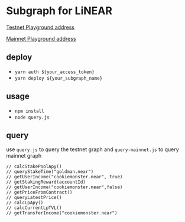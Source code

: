 # Subgraph for LiNEAR
[Testnet Playground address](https://thegraph.com/hosted-service/subgraph/ha4a4ck/linear?selected=playground)

[Mainnet Playground address](https://thegraph.com/hosted-service/subgraph/ha4a4ck/linearmainnet?selected=playground)

## deploy
* ```yarn auth ${your_access_token}```
* ```yarn deploy ${your_subgraph_name} ```

## usage
* ```npm install```
* ```node query.js```

## query
use ```query.js``` to query the testnet graph and ```query-mainnet.js``` to query mainnet graph
```
// calcStakePoolApy()
// queryStakeTime("goldman.near")
// getUserIncome("cookiemonster.near", true)
// getStakingReward(accountId)
// getUserIncome("cookiemonster.near",false)
// getPriceFromContract()
// queryLatestPrice()
// calcLpApy()
// calcCurrentLpTVL()
// getTransferIncome("cookiemonster.near")
```
